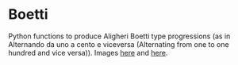 Boetti
======

Python functions to produce Aligheri Boetti type progressions (as in Alternando da uno a cento e viceversa (Alternating from one to one hundred and vice versa)).  Images <a href="http://www.flickr.com/photos/conchur/7758559520">here</a> and <a href="http://www.moma.org/interactives/exhibitions/2012/boetti/">here<a/>.
